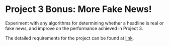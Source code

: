 # Project 3 Bonus: More Fake News!

Experiment with any algorithms for determining whether a headline is real or fake news, and improve on the performance achieved in Project 3.

The detailed requirements for the project can be found at [link](https://www.teach.cs.toronto.edu/~csc411h/winter/projects/proj3b/).
